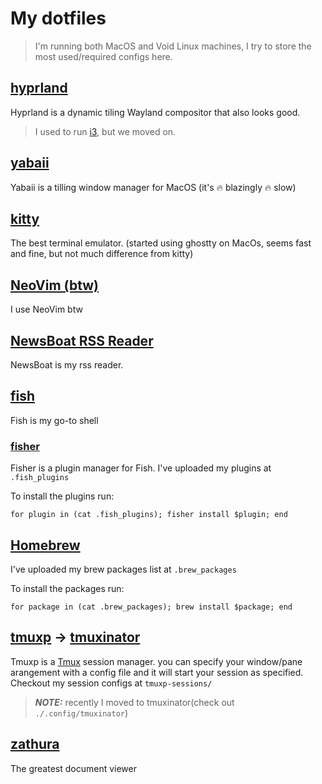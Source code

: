 # My dotfiles

> I'm running both MacOS and Void Linux machines, I try to store the most used/required configs here.

## [hyprland](https://github.com/hyprwm/Hyprland)

Hyprland is a dynamic tiling Wayland compositor that also looks good.

> I used to run [i3](https://github.com/i3/i3), but we moved on.

## [yabaii](https://github.com/koekeishiya/yabai)

Yabaii is a tilling window manager for MacOS (it's 🔥 blazingly 🔥 slow)

## [kitty](https://github.com/kovidgoyal/kitty)

The best terminal emulator. (started using ghostty on MacOs, seems fast and fine, but not much difference from kitty)

## [NeoVim (btw)](https://neovim.io/)

I use NeoVim btw

## [NewsBoat RSS Reader](https://newsboat.org/)

NewsBoat is my rss reader.

## [fish](https://fishshell.com/)

Fish is my go-to shell

### [fisher](https://github.com/jorgebucaran/fisher)

Fisher is a plugin manager for Fish. I've uploaded my plugins at `.fish_plugins`

To install the plugins run:

```fish
for plugin in (cat .fish_plugins); fisher install $plugin; end
```

## [Homebrew](https://brew.sh/)

I've uploaded my brew packages list at `.brew_packages`

To install the packages run:

```fish
for package in (cat .brew_packages); brew install $package; end
```

## [tmuxp](https://tmuxp.readthedocs.io/en/latest/) -> [tmuxinator](https://github.com/tmuxinator/tmuxinator)

Tmuxp is a [Tmux](https://github.com/tmux/tmux/wiki) session manager. you can specify your window/pane arangement with a config file and it will start your session as specified.
Checkout my session configs at `tmuxp-sessions/`

> **_NOTE:_** recently I moved to tmuxinator(check out `./.config/tmuxinator`)

## [zathura](https://github.com/pwmt/zathura)

The greatest document viewer 
